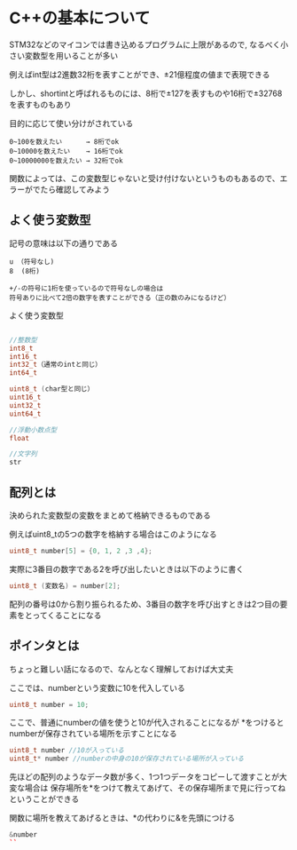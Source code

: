 # C++の基本について

STM32などのマイコンでは書き込めるプログラムに上限があるので,
なるべく小さい変数型を用いることが多い

例えばint型は2進数32桁を表すことができ、±21億程度の値まで表現できる

しかし、shortintと呼ばれるものには、8桁で±127を表すものや16桁で±32768を表すものもあり

目的に応じて使い分けがされている

```
0~100を数えたい      → 8桁でok
0~10000を数えたい    → 16桁でok
0~10000000を数えたい → 32桁でok
```

関数によっては、この変数型じゃないと受け付けないというものもあるので、エラーがでたら確認してみよう

## よく使う変数型

記号の意味は以下の通りである
```
u （符号なし)
8  (8桁)

+/-の符号に1桁を使っているので符号なしの場合は
符号ありに比べて2倍の数字を表すことができる（正の数のみになるけど）
```

よく使う変数型
```cpp

//整数型
int8_t
int16_t
int32_t（通常のintと同じ）
int64_t

uint8_t (char型と同じ）
uint16_t
uint32_t
uint64_t

//浮動小数点型
float

//文字列
str
```

## 配列とは

決められた変数型の変数をまとめて格納できるものである

例えばuint8_tの5つの数字を格納する場合はこのようになる
```cpp
uint8_t number[5] = {0, 1, 2 ,3 ,4};
```

実際に3番目の数字である2を呼び出したいときは以下のように書く
```cpp
uint8_t (変数名) = number[2];
```
配列の番号は0から割り振られるため、3番目の数字を呼び出すときは2つ目の要素をとってくることになる

## ポインタとは

ちょっと難しい話になるので、なんとなく理解しておけば大丈夫

ここでは、numberという変数に10を代入している

```cpp
uint8_t number = 10;
```

ここで、普通にnumberの値を使うと10が代入されることになるが
*をつけるとnumberが保存されている場所を示すことになる

```cpp
uint8_t number //10が入っている
uint8_t* number //numberの中身の10が保存されている場所が入っている
```

先ほどの配列のようなデータ数が多く、1つ1つデータをコピーして渡すことが大変な場合は
保存場所を*をつけて教えてあげて、その保存場所まで見に行ってねということができる

関数に場所を教えてあげるときは、*の代わりに&を先頭につける
```cpp
&number
``
